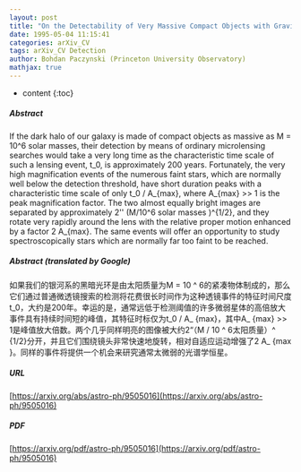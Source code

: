 ```yaml
---
layout: post
title: "On the Detectability of Very Massive Compact Objects with Gravitational Microlensing"
date: 1995-05-04 11:15:41
categories: arXiv_CV
tags: arXiv_CV Detection
author: Bohdan Paczynski (Princeton University Observatory)
mathjax: true
---
```


* content
{:toc}

##### Abstract
If the dark halo of our galaxy is made of compact objects as massive as M = 10^6 solar masses, their detection by means of ordinary microlensing searches would take a very long time as the characteristic time scale of such a lensing event, t_0, is approximately 200 years. Fortunately, the very high magnification events of the numerous faint stars, which are normally well below the detection threshold, have short duration peaks with a characteristic time scale of only t_0 / A_{max}, where A_{max} >> 1 is the peak magnification factor. The two almost equally bright images are separated by approximately 2'' (M/10^6 solar masses )^{1/2}, and they rotate very rapidly around the lens with the relative proper motion enhanced by a factor 2 A_{max}. The same events will offer an opportunity to study spectroscopically stars which are normally far too faint to be reached.

##### Abstract (translated by Google)
如果我们的银河系的黑暗光环是由太阳质量为M = 10 ^ 6的紧凑物体制成的，那么它们通过普通微透镜搜​​索的检测将花费很长时间作为这种透镜事件的特征时间尺度t_0，大约是200年。幸运的是，通常远低于检测阈值的许多微弱星体的高倍放大事件具有持续时间短的峰值，其特征时标仅为t_0 / A_ {max}，其中A_ {max} >> 1是峰值放大倍数。两个几乎同样明亮的图像被大约2“（M / 10 ^ 6太阳质量）^ {1/2}分开，并且它们围绕镜头非常快速地旋转，相对自适应运动增强了2 A_ {max }。同样的事件将提供一个机会来研究通常太微弱的光谱学恒星。

##### URL
[https://arxiv.org/abs/astro-ph/9505016](https://arxiv.org/abs/astro-ph/9505016)

##### PDF
[https://arxiv.org/pdf/astro-ph/9505016](https://arxiv.org/pdf/astro-ph/9505016)

